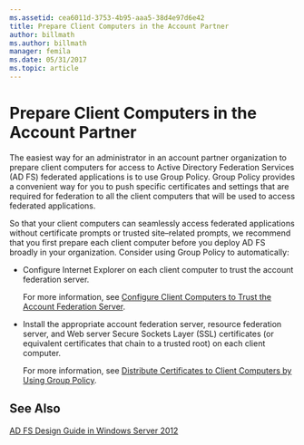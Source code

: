 ```yaml
---
ms.assetid: cea6011d-3753-4b95-aaa5-38d4e97d6e42
title: Prepare Client Computers in the Account Partner
author: billmath
ms.author: billmath
manager: femila
ms.date: 05/31/2017
ms.topic: article
---
```


# Prepare Client Computers in the Account Partner

The easiest way for an administrator in an account partner organization to prepare client computers for access to Active Directory Federation Services \(AD FS\) federated applications is to use Group Policy. Group Policy provides a convenient way for you to push specific certificates and settings that are required for federation to all the client computers that will be used to access federated applications.

So that your client computers can seamlessly access federated applications without certificate prompts or trusted site–related prompts, we recommend that you first prepare each client computer before you deploy AD FS broadly in your organization. Consider using Group Policy to automatically:

-   Configure Internet Explorer on each client computer to trust the account federation server.

    For more information, see [Configure Client Computers to Trust the Account Federation Server](../../ad-fs/deployment/Configure-Client-Computers-to-Trust-the-Account-Federation-Server.md).

-   Install the appropriate account federation server, resource federation server, and Web server Secure Sockets Layer \(SSL\) certificates \(or equivalent certificates that chain to a trusted root\) on each client computer.

    For more information, see [Distribute Certificates to Client Computers by Using Group Policy](../../ad-fs/deployment/Distribute-Certificates-to-Client-Computers-by-Using-Group-Policy.md).


## See Also
[AD FS Design Guide in Windows Server 2012](AD-FS-Design-Guide-in-Windows-Server-2012.md)

